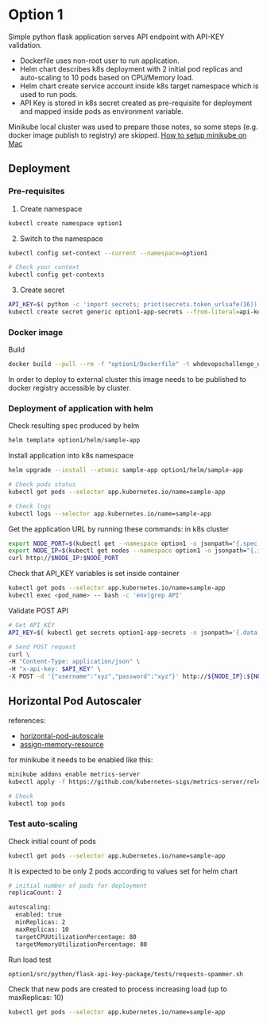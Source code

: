 # Option 1

Simple python flask application serves API endpoint with API-KEY validation.
- Dockerfile uses non-root user to run application.
- Helm chart describes k8s deployment with 2 initial pod replicas and auto-scaling to 10 pods based on CPU/Memory load.
- Helm chart create service account inside k8s target namespace which is used to run pods.
- API Key is stored in k8s secret created as pre-requisite for deployment and mapped inside pods as environment variable.

Minikube local cluster was used to prepare those notes, so some steps (e.g. docker image publish to registry) are skipped.
[How to setup minikube on Mac](https://itnext.io/goodbye-docker-desktop-hello-minikube-3649f2a1c469)

## Deployment

### Pre-requisites

1. Create namespace
```bash
kubectl create namespace option1
```
2. Switch to the namespace
```bash
kubectl config set-context --current --namespace=option1

# Check your context
kubectl config get-contexts
```

3. Create secret
```bash
API_KEY=$( python -c 'import secrets; print(secrets.token_urlsafe(16))' )
kubectl create secret generic option1-app-secrets --from-literal=api-key="$API_KEY"
```

### Docker image
Build
```bash
docker build --pull --rm -f "option1/Dockerfile" -t whdevopschallenge_option1:latest "option1"
```
In order to deploy to external cluster this image needs to be published to docker registry accessible by cluster.

### Deployment of application with helm

Check resulting spec produced by helm

```bash
helm template option1/helm/sample-app
```

Install application into k8s namespace

```bash
helm upgrade --install --atomic sample-app option1/helm/sample-app

# Check pods status
kubectl get pods --selector app.kubernetes.io/name=sample-app

# Check logs
kubectl logs --selector app.kubernetes.io/name=sample-app
```

Get the application URL by running these commands:
in k8s cluster
```bash
export NODE_PORT=$(kubectl get --namespace option1 -o jsonpath="{.spec.ports[0].nodePort}" services sample-app)
export NODE_IP=$(kubectl get nodes --namespace option1 -o jsonpath="{.items[0].status.addresses[0].address}")
curl http://$NODE_IP:$NODE_PORT
```

Check that API_KEY variables is set inside container
```bash
kubectl get pods --selector app.kubernetes.io/name=sample-app
kubectl exec <pod_name> -- bash -c 'env|grep API'
```

Validate POST API 
```bash
# Get API_KEY
API_KEY=$( kubectl get secrets option1-app-secrets -o jsonpath='{.data.api-key}' | base64 -d )

# Send POST request
curl \
-H "Content-Type: application/json" \
-H "x-api-key: $API_KEY" \
-X POST -d '{"username":"xyz","password":"xyz"}' http://${NODE_IP}:${NODE_PORT}/json/
```


## Horizontal Pod Autoscaler
references:
- [horizontal-pod-autoscale](https://kubernetes.io/docs/tasks/run-application/horizontal-pod-autoscale/)
- [assign-memory-resource](https://kubernetes.io/docs/tasks/configure-pod-container/assign-memory-resource/)

for minikube it needs to be enabled like this:
```bash
minikube addons enable metrics-server
kubectl apply -f https://github.com/kubernetes-sigs/metrics-server/releases/download/metrics-server-helm-chart-3.6.0/components.yaml

# Check
kubectl top pods
```

### Test auto-scaling
Check initial count of pods
```bash
kubectl get pods --selector app.kubernetes.io/name=sample-app
```

It is expected to be only 2 pods according to values set for helm chart
```bash
# initial number of pods for deployment
replicaCount: 2 

autoscaling:
  enabled: true
  minReplicas: 2
  maxReplicas: 10
  targetCPUUtilizationPercentage: 80
  targetMemoryUtilizationPercentage: 80
```

Run load test
```bash
option1/src/python/flask-api-key-package/tests/requests-spammer.sh
```

Check that new pods are created to process increasing load (up to maxReplicas: 10)
```bash
kubectl get pods --selector app.kubernetes.io/name=sample-app
```
